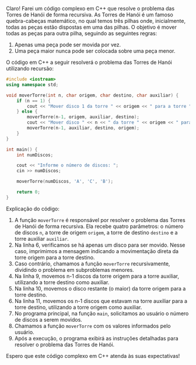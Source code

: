 Claro! Farei um código complexo em C++ que resolve o problema das Torres de Hanói de forma recursiva. As Torres de Hanói é um famoso quebra-cabeças matemático, no qual temos três pilhas onde, inicialmente, todas as peças estão dispostas em uma das pilhas. O objetivo é mover todas as peças para outra pilha, seguindo as seguintes regras:

1. Apenas uma peça pode ser movida por vez.
2. Uma peça maior nunca pode ser colocada sobre uma peça menor.

O código em C++ a seguir resolverá o problema das Torres de Hanói utilizando recursão:

```cpp
#include <iostream>
using namespace std;

void moverTorre(int n, char origem, char destino, char auxiliar) {
    if (n == 1) {
        cout << "Mover disco 1 da torre " << origem << " para a torre " << destino << endl;
    } else {
        moverTorre(n-1, origem, auxiliar, destino);
        cout << "Mover disco " << n << " da torre " << origem << " para a torre " << destino << endl;
        moverTorre(n-1, auxiliar, destino, origem);
    }
}

int main() {
    int numDiscos;

    cout << "Informe o número de discos: ";
    cin >> numDiscos;

    moverTorre(numDiscos, 'A', 'C', 'B');

    return 0;
}
```

Explicação do código:

1. A função `moverTorre` é responsável por resolver o problema das Torres de Hanói de forma recursiva. Ela recebe quatro parâmetros: o número de discos `n`, a torre de origem `origem`, a torre de destino `destino` e a torre auxiliar `auxiliar`.
2. Na linha 6, verificamos se há apenas um disco para ser movido. Nesse caso, imprimimos a mensagem indicando a movimentação direta da torre origem para a torre destino.
3. Caso contrário, chamamos a função `moverTorre` recursivamente, dividindo o problema em subproblemas menores.
4. Na linha 9, movemos n-1 discos da torre origem para a torre auxiliar, utilizando a torre destino como auxiliar.
5. Na linha 10, movemos o disco restante (o maior) da torre origem para a torre destino.
6. Na linha 11, movemos os n-1 discos que estavam na torre auxiliar para a torre destino, utilizando a torre origem como auxiliar.
7. No programa principal, na função `main`, solicitamos ao usuário o número de discos a serem movidos.
8. Chamamos a função `moverTorre` com os valores informados pelo usuário.
9. Após a execução, o programa exibirá as instruções detalhadas para resolver o problema das Torres de Hanói.

Espero que este código complexo em C++ atenda às suas expectativas!